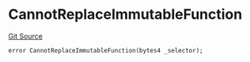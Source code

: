 # CannotReplaceImmutableFunction
[Git Source](https://github.com/thrackle-io/tron/blob/35220e3468902ae927d760ed6963ae4507446c20/src/client/token/handler/diamond/HandlerDiamondLib.sol)


```solidity
error CannotReplaceImmutableFunction(bytes4 _selector);
```

